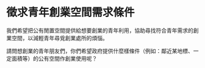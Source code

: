 # 徵求青年創業空間需求條件

我們希望把公有閒置空間提供給想要創業的青年利用，協助尋找符合青年需求的創業空間，以減輕青年尋覓創業處所的煩惱。

請問想創業的青年朋友們，你們希望政府提供什麼樣條件（例如：鄰近某地標、一定面積等）的公有空間作創業使用呢？
